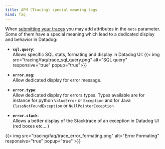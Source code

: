 ```yaml
---
title: APM (Tracing) special meaning tags
kind: faq
---
```


When [submitting your traces](/api/#tracing) you may add attributes in the `meta` parameter.  
Some of them have a special meaning which lead to a dedicated display and behavior in Datadog:

* **`sql.query`**:  
    Allows specific SQL stats, formating and display in Datadog UI: 
{{< img src="tracing/faq/trace_sql_query.png" alt="SQL query" responsive="true" popup="true">}}

* **`error.msg`**:  
    Allow dedicated display for error message.

* **`error.type`**:  
    Allow dedicated display for errors types. Types available are for instance for python `ValueError` or `Exception` and for Java `ClassNotFoundException` or `NullPointerException`

* **`error.stack`**:  
    Allows a better display of the Stacktrace of an exception in Datadog UI (red boxes etc....)

{{< img src="tracing/faq/trace_error_formating.png" alt="Error Formating" responsive="true" popup="true" >}}
